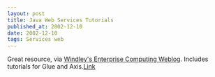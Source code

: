 ```yaml
---
layout: post
title: Java Web Services Tutorials
published_at: 2002-12-10
date: 2002-12-10
tags: Services web
---
```


Great resource, via [Windley's Enterprise Computing Weblog](http://www.windley.com/2002/12/07.html#a311). Includes tutorials for Glue and Axis.[Link](http://www.ammai.com/modules.php?op=modload&name=Sections&file=index&req=listarticles&secid=2)  